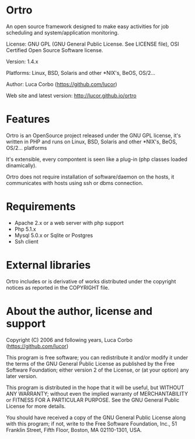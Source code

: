 Ortro
=====

An open source framework designed to make easy activities for job scheduling and system/application monitoring.

License: GNU GPL (GNU General Public License. See LICENSE file), OSI Certified Open Source Software license.

Version: 1.4.x

Platforms: Linux, BSD, Solaris and other *NIX's, BeOS, OS/2...

Author: Luca Corbo (https://github.com/lucor)

Web site and latest version: http://lucor.github.io/ortro


Features
========

Ortro is an OpenSource project released under the GNU GPL license, 
it's written in PHP and runs on Linux, BSD, Solaris and other *NIX's, BeOS,
OS/2... platforms

It's extensible, every compontent is seen like a plug-in 
(php classes loaded dinamically).

Ortro does not require installation of software/daemon on the hosts, 
it communicates with hosts using ssh or dbms connection.


Requirements
============

- Apache 2.x or a web server with php support
- Php 5.1.x
- Mysql 5.0.x or Sqlite or Postgres
- Ssh client

External libraries
==================

Ortro includes or is derivative of works distributed under the copyright notices as reported in the COPYRIGHT file.

About the author, license and support
=====================================
Copyright (C) 2006 and following years, Luca Corbo (https://github.com/lucor)

This program is free software; you can redistribute it and/or
modify it under the terms of the GNU General Public License
as published by the Free Software Foundation; either version 2
of the License, or (at your option) any later version.

This program is distributed in the hope that it will be useful,
but WITHOUT ANY WARRANTY; without even the implied warranty of
MERCHANTABILITY or FITNESS FOR A PARTICULAR PURPOSE.  See the
GNU General Public License for more details.

You should have received a copy of the GNU General Public License
along with this program; if not, write to the Free Software
Foundation, Inc., 51 Franklin Street, Fifth Floor, Boston, MA  02110-1301, USA.
